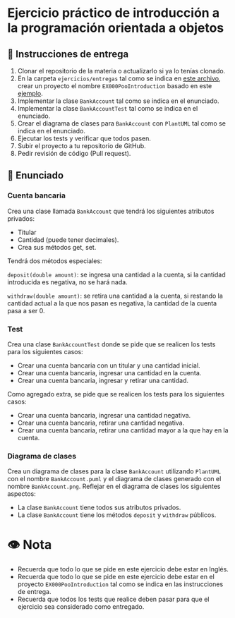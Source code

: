 # Ejercicio práctico de introducción a la programación orientada a objetos

## 📝 Instrucciones de entrega

1. Clonar el repositorio de la materia o actualizarlo si ya lo tenías clonado.
2. En la carpeta `ejercicios/entregas` tal como se indica en [este archivo](./entregas/readme.md), crear un proyecto el nombre `EX000PooIntroduction` basado en este [ejemplo](../temario/PooSession2).
3. Implementar la clase `BankAccount` tal como se indica en el enunciado.
4. Implementar la clase `BankAccountTest` tal como se indica en el enunciado.
5. Crear el diagrama de clases para  `BankAccount` con `PlantUML` tal como se indica en el enunciado.
6. Ejecutar los tests y verificar que todos pasen.
7. Subir el proyecto a tu repositorio de GitHub.
8. Pedir revisión de código (Pull request).

## 🧠 Enunciado

### Cuenta bancaria
Crea una clase llamada `BankAccount` que tendrá los siguientes atributos privados: 
- Titular
- Cantidad (puede tener decimales).
- Crea sus métodos get, set.

Tendrá dos métodos especiales:

`deposit(double amount)`: se ingresa una cantidad a la cuenta, si la cantidad introducida es negativa, no se hará nada.

`withdraw(double amount)`: se retira una cantidad a la cuenta, si restando la cantidad actual a la que nos pasan es negativa, la cantidad de la cuenta pasa a ser 0.

### Test
Crea una clase `BankAccountTest` donde se pide que se realicen los tests para los siguientes casos:
* Crear una cuenta bancaria con un titular y una cantidad inicial.  
* Crear una cuenta bancaria, ingresar una cantidad en la cuenta.
* Crear una cuenta bancaria, ingresar y retirar una cantidad.

Como agregado extra, se pide que se realicen los tests para los siguientes casos:
* Crear una cuenta bancaria, ingresar una cantidad negativa.
* Crear una cuenta bancaria, retirar una cantidad negativa.
* Crear una cuenta bancaria, retirar una cantidad mayor a la que hay en la cuenta.

### Diagrama de clases
Crea un diagrama de clases para la clase `BankAccount` utilizando `PlantUML` con el nombre `BankAccount.puml` y el diagrama de clases generado con el nombre `BankAccount.png`.
Reflejar en el diagrama de clases los siguientes aspectos:
- La clase `BankAccount` tiene todos sus atributos privados.
- La clase `BankAccount` tiene los métodos `deposit` y `withdraw` públicos.


# 👁️ Nota
- Recuerda que todo lo que se pide en este ejercicio debe estar en Inglés.
- Recuerda que todo lo que se pide en este ejercicio debe estar en el proyecto `EX000PooIntroduction` tal como se indica en las instrucciones de entrega.
- Recuerda que todos los tests que realice deben pasar para que el ejercicio sea considerado como entregado.
